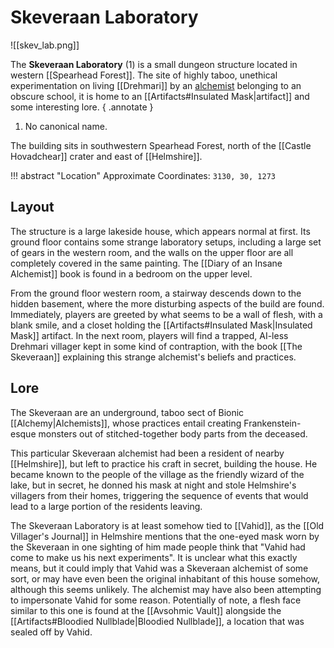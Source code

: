 # Skeveraan Laboratory

![[skev_lab.png]]

The **Skeveraan Laboratory** (1) is a small dungeon structure located in western [[Spearhead Forest]]. The site of highly taboo, unethical experimentation on living [[Drehmari]] by an [alchemist](Alchemy.md) belonging to an obscure school, it is home to an [[Artifacts#Insulated Mask|artifact]] and some interesting lore.
{ .annotate }

1. No canonical name.

The building sits in southwestern Spearhead Forest, north of the [[Castle Hovadchear]] crater and east of [[Helmshire]].

!!! abstract "Location"
    Approximate Coordinates: `3130, 30, 1273`

## Layout

The structure is a large lakeside house, which appears normal at first. Its ground floor contains some strange laboratory setups, including a large set of gears in the western room, and the walls on the upper floor are all completely covered in the same painting. The [[Diary of an Insane Alchemist]] book is found in a bedroom on the upper level.

From the ground floor western room, a stairway descends down to the hidden basement, where the more disturbing aspects of the build are found. Immediately, players are greeted by what seems to be a wall of flesh, with a blank smile, and a closet holding the [[Artifacts#Insulated Mask|Insulated Mask]] artifact. In the next room, players will find a trapped, AI-less Drehmari villager kept in some kind of contraption, with the book [[The Skeveraan]] explaining this strange alchemist's beliefs and practices.

## Lore

The Skeveraan are an underground, taboo sect of Bionic [[Alchemy|Alchemists]], whose practices entail creating Frankenstein-esque monsters out of stitched-together body parts from the deceased.

This particular Skeveraan alchemist had been a resident of nearby [[Helmshire]], but left to practice his craft in secret, building the house. He became known to the people of the village as the friendly wizard of the lake, but in secret, he donned his mask at night and stole Helmshire's villagers from their homes, triggering the sequence of events that would lead to a large portion of the residents leaving.

The Skeveraan Laboratory is at least somehow tied to [[Vahid]], as the [[Old Villager's Journal]] in Helmshire mentions that the one-eyed mask worn by the Skeveraan in one sighting of him made people think that "Vahid had come to make us his next experiments". It is unclear what this exactly means, but it could imply that Vahid was a Skeveraan alchemist of some sort, or may have even been the original inhabitant of this house somehow, although this seems unlikely. The alchemist may have also been attempting to impersonate Vahid for some reason. Potentially of note, a flesh face similar to this one is found at the [[Avsohmic Vault]] alongside the [[Artifacts#Bloodied Nullblade|Bloodied Nullblade]], a location that was sealed off by Vahid.
